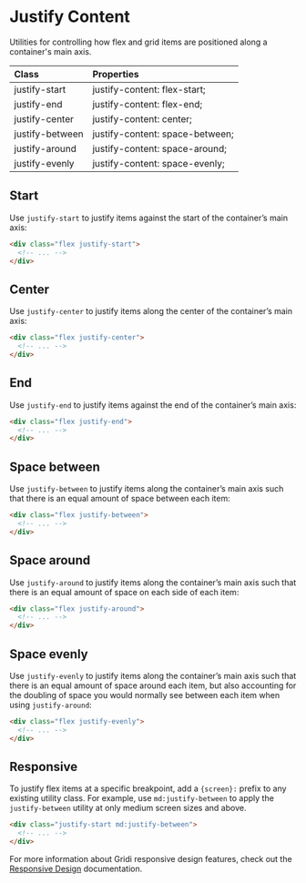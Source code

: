 # Justify Content

Utilities for controlling how flex and grid items are positioned along a container's main axis.

| Class           | Properties                      |
| :-------------- | :------------------------------ |
| justify-start   | justify-content: flex-start;    |
| justify-end     | justify-content: flex-end;      |
| justify-center  | justify-content: center;        |
| justify-between | justify-content: space-between; |
| justify-around  | justify-content: space-around;  |
| justify-evenly  | justify-content: space-evenly;  |

## Start

Use `justify-start` to justify items against the start of the container’s main axis:

```html
<div class="flex justify-start">
  <!-- ... -->
</div>
```

## Center

Use `justify-center` to justify items along the center of the container’s main axis:

```html
<div class="flex justify-center">
  <!-- ... -->
</div>
```

## End

Use `justify-end` to justify items against the end of the container’s main axis:

```html
<div class="flex justify-end">
  <!-- ... -->
</div>
```

## Space between

Use `justify-between` to justify items along the container’s main axis such that there is an equal amount of space between each item:

```html
<div class="flex justify-between">
  <!-- ... -->
</div>
```

## Space around

Use `justify-around` to justify items along the container’s main axis such that there is an equal amount of space on each side of each item:

```html
<div class="flex justify-around">
  <!-- ... -->
</div>
```

## Space evenly

Use `justify-evenly` to justify items along the container’s main axis such that there is an equal amount of space around each item, but also accounting for the doubling of space you would normally see between each item when using `justify-around`:

```html
<div class="flex justify-evenly">
  <!-- ... -->
</div>
```

## Responsive

To justify flex items at a specific breakpoint, add a `{screen}:` prefix to any existing utility class. For example, use `md:justify-between` to apply the `justify-between` utility at only medium screen sizes and above.

```html
<div class="justify-start md:justify-between">
  <!-- ... -->
</div>
```

For more information about Gridi responsive design features, check out the [Responsive Design](/guide/responsive-design) documentation.
